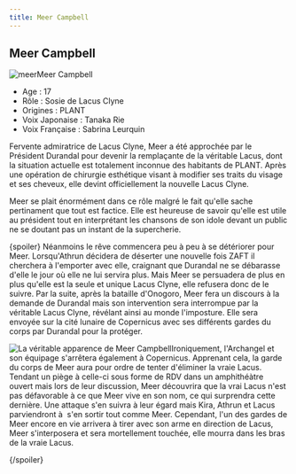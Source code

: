 ```yaml
---
title: Meer Campbell
---
```


Meer Campbell
-------------

![meer](/images/stories/saga/gundamseeddestiny/persos/zaft/meer.jpg)Meer Campbell  
  
- Age : 17  
- Rôle : Sosie de Lacus Clyne  
- Origines : PLANT  
- Voix Japonaise : Tanaka Rie  
- Voix Française : Sabrina Leurquin


Fervente admiratrice de Lacus Clyne, Meer a été approchée par le Président Durandal pour devenir la remplaçante de la véritable Lacus, dont la situation actuelle est totalement inconnue des habitants de PLANT. Après une opération de chirurgie esthétique visant à modifier ses traits du visage et ses cheveux, elle devint officiellement la nouvelle Lacus Clyne.


Meer se plait énormément dans ce rôle malgré le fait qu'elle sache pertinament que tout est factice. Elle est heureuse de savoir qu'elle est utile au président tout en interprétant les chansons de son idole devant un public ne se doutant pas un instant de la supercherie.


{spoiler}
Néanmoins le rêve commencera peu à peu à se détériorer pour Meer. Lorsqu'Athrun décidera de déserter une nouvelle fois ZAFT il cherchera à l'emporter avec elle, craignant que Durandal ne se débarasse d'elle le jour où elle ne lui servira plus. Mais Meer se persuadera de plus en plus qu'elle est la seule et unique Lacus Clyne, elle refusera donc de le suivre. Par la suite, après la bataille d'Onogoro, Meer fera un discours à la demande de Durandal mais son intervention sera interrompue par la véritable Lacus Clyne, révélant ainsi au monde l'imposture. Elle sera envoyée sur la cité lunaire de Copernicus avec ses différents gardes du corps par Durandal pour la protéger.


![La véritable apparence de Meer Campbell](/images/stories/saga/gundamseeddestiny/persos/zaft/meer2.jpg)Ironiquement, l'Archangel et son équipage s'arrêtera également à Copernicus. Apprenant cela, la garde du corps de Meer aura pour ordre de tenter d'éliminer la vraie Lacus. Tendant un piège à celle-ci sous forme de RDV dans un amphithéàtre ouvert mais lors de leur discussion, Meer découvrira que la vrai Lacus n'est pas défavorable à ce que Meer vive en son nom, ce qui surprendra cette dernière. Une attaque s'en suivra à leur égard mais Kira, Athrun et Lacus parviendront à  s'en sortir tout comme Meer. Cependant, l'un des gardes de Meer encore en vie arrivera à tirer avec son arme en direction de Lacus, Meer s'interposera et sera mortellement touchée, elle mourra dans les bras de la vraie Lacus. 


{/spoiler}
